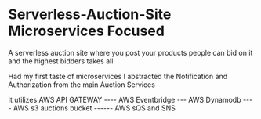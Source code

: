 # Serverless-Auction-Site  Microservices Focused 
A serverless auction site where you post your products people can bid on it and the highest bidders takes all

Had my first taste of microservices 
I abstracted the Notification and Authorization from the main Auction Services

It utilizes AWS API GATEWAY ---- AWS Eventbridge --- AWS Dynamodb ---- AWS s3 auctions bucket ------ AWS sQS and SNS
